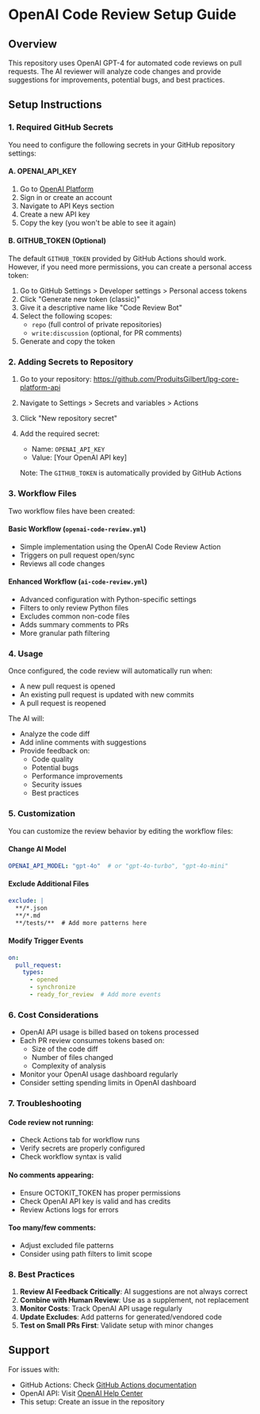 # OpenAI Code Review Setup Guide

## Overview
This repository uses OpenAI GPT-4 for automated code reviews on pull requests. The AI reviewer will analyze code changes and provide suggestions for improvements, potential bugs, and best practices.

## Setup Instructions

### 1. Required GitHub Secrets

You need to configure the following secrets in your GitHub repository settings:

#### A. OPENAI_API_KEY
1. Go to [OpenAI Platform](https://platform.openai.com/)
2. Sign in or create an account
3. Navigate to API Keys section
4. Create a new API key
5. Copy the key (you won't be able to see it again)

#### B. GITHUB_TOKEN (Optional)
The default `GITHUB_TOKEN` provided by GitHub Actions should work. However, if you need more permissions, you can create a personal access token:
1. Go to GitHub Settings > Developer settings > Personal access tokens
2. Click "Generate new token (classic)"
3. Give it a descriptive name like "Code Review Bot"
4. Select the following scopes:
   - `repo` (full control of private repositories)
   - `write:discussion` (optional, for PR comments)
5. Generate and copy the token

### 2. Adding Secrets to Repository

1. Go to your repository: https://github.com/ProduitsGilbert/lpg-core-platform-api
2. Navigate to Settings > Secrets and variables > Actions
3. Click "New repository secret"
4. Add the required secret:
   - Name: `OPENAI_API_KEY`
   - Value: [Your OpenAI API key]
   
   Note: The `GITHUB_TOKEN` is automatically provided by GitHub Actions

### 3. Workflow Files

Two workflow files have been created:

#### Basic Workflow (`openai-code-review.yml`)
- Simple implementation using the OpenAI Code Review Action
- Triggers on pull request open/sync
- Reviews all code changes

#### Enhanced Workflow (`ai-code-review.yml`)
- Advanced configuration with Python-specific settings
- Filters to only review Python files
- Excludes common non-code files
- Adds summary comments to PRs
- More granular path filtering

### 4. Usage

Once configured, the code review will automatically run when:
- A new pull request is opened
- An existing pull request is updated with new commits
- A pull request is reopened

The AI will:
- Analyze the code diff
- Add inline comments with suggestions
- Provide feedback on:
  - Code quality
  - Potential bugs
  - Performance improvements
  - Security issues
  - Best practices

### 5. Customization

You can customize the review behavior by editing the workflow files:

#### Change AI Model
```yaml
OPENAI_API_MODEL: "gpt-4o"  # or "gpt-4o-turbo", "gpt-4o-mini"
```

#### Exclude Additional Files
```yaml
exclude: |
  **/*.json
  **/*.md
  **/tests/**  # Add more patterns here
```

#### Modify Trigger Events
```yaml
on:
  pull_request:
    types:
      - opened
      - synchronize
      - ready_for_review  # Add more events
```

### 6. Cost Considerations

- OpenAI API usage is billed based on tokens processed
- Each PR review consumes tokens based on:
  - Size of the code diff
  - Number of files changed
  - Complexity of analysis
- Monitor your OpenAI usage dashboard regularly
- Consider setting spending limits in OpenAI dashboard

### 7. Troubleshooting

#### Code review not running:
- Check Actions tab for workflow runs
- Verify secrets are properly configured
- Check workflow syntax is valid

#### No comments appearing:
- Ensure OCTOKIT_TOKEN has proper permissions
- Check OpenAI API key is valid and has credits
- Review Actions logs for errors

#### Too many/few comments:
- Adjust excluded file patterns
- Consider using path filters to limit scope

### 8. Best Practices

1. **Review AI Feedback Critically**: AI suggestions are not always correct
2. **Combine with Human Review**: Use as a supplement, not replacement
3. **Monitor Costs**: Track OpenAI API usage regularly
4. **Update Excludes**: Add patterns for generated/vendored code
5. **Test on Small PRs First**: Validate setup with minor changes

## Support

For issues with:
- GitHub Actions: Check [GitHub Actions documentation](https://docs.github.com/en/actions)
- OpenAI API: Visit [OpenAI Help Center](https://help.openai.com/)
- This setup: Create an issue in the repository
